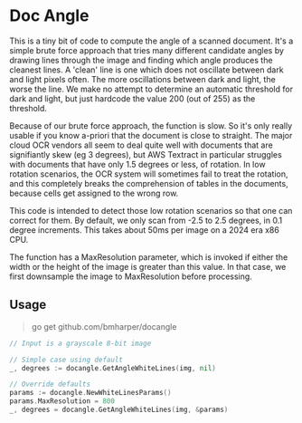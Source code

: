# Doc Angle

This is a tiny bit of code to compute the angle of a scanned document. It's a
simple brute force approach that tries many different candidate angles by
drawing lines through the image and finding which angle produces the cleanest
lines. A 'clean' line is one which does not oscillate between dark and light
pixels often. The more oscillations between dark and light, the worse the line.
We make no attempt to determine an automatic threshold for dark and light, but
just hardcode the value 200 (out of 255) as the threshold.

Because of our brute force approach, the function is slow. So it's only really
usable if you know a-priori that the document is close to straight. The major
cloud OCR vendors all seem to deal quite well with documents that are
signifiantly skew (eg 3 degrees), but AWS Textract in particular struggles with
documents that have only 1.5 degrees or less, of rotation. In low rotation
scenarios, the OCR system will sometimes fail to treat the rotation, and this
completely breaks the comprehension of tables in the documents, because cells
get assigned to the wrong row.

This code is intended to detect those low rotation scenarios so that one can
correct for them. By default, we only scan from -2.5 to 2.5 degrees, in 0.1
degree increments. This takes about 50ms per image on a 2024 era x86 CPU.

The function has a MaxResolution parameter, which is invoked if either the width
or the height of the image is greater than this value. In that case, we first
downsample the image to MaxResolution before processing.

## Usage

> go get github.com/bmharper/docangle

```go
// Input is a grayscale 8-bit image

// Simple case using default
_, degrees := docangle.GetAngleWhiteLines(img, nil)

// Override defaults
params := docangle.NewWhiteLinesParams()
params.MaxResolution = 800
_, degrees = docangle.GetAngleWhiteLines(img, &params)
```
